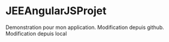 # JEEAngularJSProjet
Demonstration pour mon application.
Modification depuis github.
Modification depuis local
